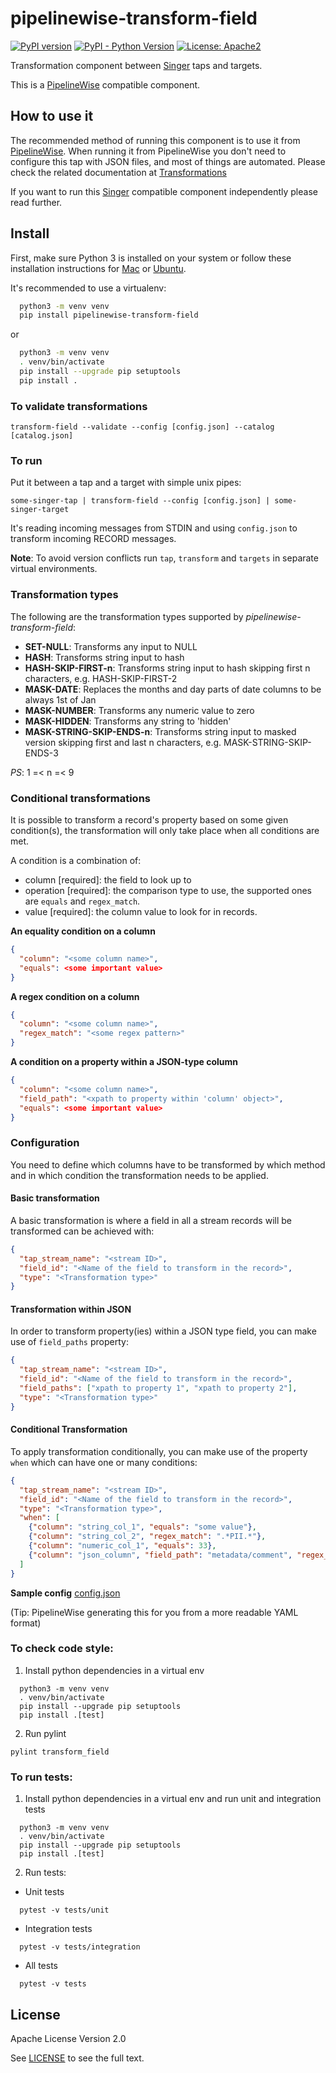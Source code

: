 # pipelinewise-transform-field

[![PyPI version](https://badge.fury.io/py/pipelinewise-transform-field.svg)](https://badge.fury.io/py/pipelinewise-transform-field)
[![PyPI - Python Version](https://img.shields.io/pypi/pyversions/pipelinewise-transform-field.svg)](https://pypi.org/project/pipelinewise-transform-field/)
[![License: Apache2](https://img.shields.io/badge/License-Apache2-yellow.svg)](https://opensource.org/licenses/Apache-2.0)

Transformation component between [Singer](https://www.singer.io/) taps and targets.

This is a [PipelineWise](https://transferwise.github.io/pipelinewise) compatible component.

## How to use it

The recommended method of running this component is to use it from [PipelineWise](https://transferwise.github.io/pipelinewise). When running it from PipelineWise you don't need to configure this tap with JSON files, and most of things are automated. 
Please check the related documentation at [Transformations](https://transferwise.github.io/pipelinewise/user_guide/transformations.html)

If you want to run this [Singer](https://singer.io) compatible component independently please read further.

## Install

First, make sure Python 3 is installed on your system or follow these
installation instructions for [Mac](http://docs.python-guide.org/en/latest/starting/install3/osx/) or
[Ubuntu](https://www.digitalocean.com/community/tutorials/how-to-install-python-3-and-set-up-a-local-programming-environment-on-ubuntu-16-04).

It's recommended to use a virtualenv:

```bash
  python3 -m venv venv
  pip install pipelinewise-transform-field
```

or

```bash
  python3 -m venv venv
  . venv/bin/activate
  pip install --upgrade pip setuptools
  pip install .
```

### To validate transformations

`transform-field --validate --config [config.json] --catalog [catalog.json]`

### To run

Put it between a tap and a target with simple unix pipes:

`some-singer-tap | transform-field --config [config.json] | some-singer-target`

It's reading incoming messages from STDIN and using `config.json` to transform incoming RECORD messages.

**Note**: To avoid version conflicts run `tap`, `transform` and `targets` in separate virtual environments.

### Transformation types

The following are the transformation types supported by _pipelinewise-transform-field_:

* **SET-NULL**: Transforms any input to NULL
* **HASH**: Transforms string input to hash
* **HASH-SKIP-FIRST-n**: Transforms string input to hash skipping first n characters, e.g. HASH-SKIP-FIRST-2
* **MASK-DATE**: Replaces the months and day parts of date columns to be always 1st of Jan
* **MASK-NUMBER**: Transforms any numeric value to zero
* **MASK-HIDDEN**: Transforms any string to 'hidden'
* **MASK-STRING-SKIP-ENDS-n**: Transforms string input to masked version skipping first and last n characters, e.g. MASK-STRING-SKIP-ENDS-3

_PS_: 1 =< n =< 9

### Conditional transformations

It is possible to transform a record's property based on some given condition(s), the transformation will only take place when all conditions are met.

A condition is a combination of: 
* column [required]: the field to look up to
* operation [required]: the comparison type to use, the supported ones are `equals` and `regex_match`.
* value [required]: the column value to look for in records.

**An equality condition on a column**
```json
{
  "column": "<some column name>",
  "equals": <some important value>
}
```

**A regex condition on a column**
```json
{
  "column": "<some column name>",
  "regex_match": "<some regex pattern>"
}
```

**A condition on a property within a JSON-type column**
```json
{
  "column": "<some column name>",
  "field_path": "<xpath to property within 'column' object>",
  "equals": <some important value>
}
```

### Configuration

You need to define which columns have to be transformed by which method and in which condition the transformation needs to be applied.

#### Basic transformation
A basic transformation is where a field in all a stream records will be transformed can be achieved with:
```json
{
  "tap_stream_name": "<stream ID>",
  "field_id": "<Name of the field to transform in the record>",
  "type": "<Transformation type>"
}
```

#### Transformation within JSON

In order to transform property(ies) within a JSON type field, you can make use of `field_paths` property:

```json
{
  "tap_stream_name": "<stream ID>",
  "field_id": "<Name of the field to transform in the record>",
  "field_paths": ["xpath to property 1", "xpath to property 2"],
  "type": "<Transformation type>"
}
```

#### Conditional Transformation

To apply transformation conditionally, you can make use of the property `when` which can have one or many conditions:

```json
{
  "tap_stream_name": "<stream ID>",
  "field_id": "<Name of the field to transform in the record>",
  "type": "<Transformation type>",
  "when": [
    {"column": "string_col_1", "equals": "some value"},
    {"column": "string_col_2", "regex_match": ".*PII.*"},
    {"column": "numeric_col_1", "equals": 33},
    {"column": "json_column", "field_path": "metadata/comment", "regex_match": "sensitive"}
  ]
}
```

**Sample config** 
[config.json](./sample_config.json)

(Tip: PipelineWise generating this for you from a more readable YAML format)


### To check code style:

1. Install python dependencies in a virtual env
```
  python3 -m venv venv
  . venv/bin/activate
  pip install --upgrade pip setuptools
  pip install .[test]
```

2. Run pylint
```shell
pylint transform_field
```

### To run tests:

1. Install python dependencies in a virtual env and run unit and integration tests
```
  python3 -m venv venv
  . venv/bin/activate
  pip install --upgrade pip setuptools
  pip install .[test]
```

2. Run tests:

* Unit tests
```
  pytest -v tests/unit
```

* Integration tests
```
  pytest -v tests/integration
```

* All tests
```
  pytest -v tests
```



## License

Apache License Version 2.0

See [LICENSE](LICENSE) to see the full text.


